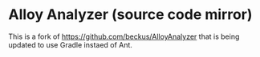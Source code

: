 Alloy Analyzer (source code mirror)
===================================

This is a fork of <https://github.com/beckus/AlloyAnalyzer> that is being
updated to use Gradle instaed of Ant.

